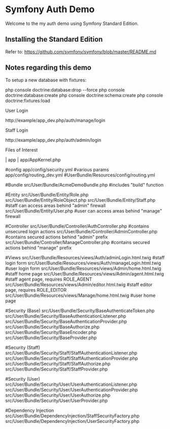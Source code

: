 Symfony Auth Demo
========================

Welcome to the my auth demo using Symfony Standard Edition.

Installing the Standard Edition
----------------------------------

Refer to: https://github.com/symfony/symfony/blob/master/README.md

Notes regarding this demo
-------------------------------------

To setup a new database with fixtures:

php console doctrine:database:drop --force
php console doctrine:database:create
php console doctrine:schema:create
php console doctrine:fixtures:load

User Login

http://example/app_dev.php/auth/manage/login

Staff Login

http://example/app_dev.php/auth/admin/login

Files of Interest

| app
| app/AppKernel.php

#config
app/config/security.yml #various params
app/config/routing_dev.yml #UserBundle/Resources/config/routing.yml

#Bundle
src/User/Bundle/AcmeDemoBundle.php #includes "build" function

#Entity
src/User/Bundle/Entity/Role.php
src/User/Bundle/Entity/RoleObject.php
src/User/Bundle/Entity/Staff.php            #staff can access areas behind "admin" firewall
src/User/Bundle/Entity/User.php             #user can access areas behind "manage" firewall

#Controller
src/User/Bundle/Controller/AuthController.php   #contains unsecured login actions
src/User/Bundle/Controller/AdminController.php  #contains secured actions behind "admin" prefix
src/User/Bundle/Controller/ManageController.php #contains secured actions behind "manage" prefix

#Views
src/User/Bundle/Resources/views/Auth/adminLogin.html.twig   #staff login form
src/User/Bundle/Resources/views/Auth/manageLogin.html.twig  #user login form
src/User/Bundle/Resources/views/Admin/home.html.twig        #staff home page
src/User/Bundle/Resources/views/Admin/agent.html.twig       #staff agent page, requires ROLE_AGENT
src/User/Bundle/Resources/views/Admin/editor.html.twig      #staff editor page, requires ROLE_EDITOR
src/User/Bundle/Resources/views/Manage/home.html.twig       #user home page

#Security (Base)
src/User/Bundle/Security/BaseAuthenticateToken.php
src/User/Bundle/Security/BaseAuthenticationListener.php
src/User/Bundle/Security/BaseAuthenticationProvider.php
src/User/Bundle/Security/BaseAuthorize.php
src/User/Bundle/Security/BaseEncoder.php
src/User/Bundle/Security/BaseProvider.php

#Security (Staff)
src/User/Bundle/Security/Staff/StaffAuthenticationListener.php
src/User/Bundle/Security/Staff/StaffAuthenticationProvider.php
src/User/Bundle/Security/Staff/StaffAuthorize.php
src/User/Bundle/Security/Staff/StaffProvider.php

#Security (User)
src/User/Bundle/Security/User/UserAuthenticationListener.php
src/User/Bundle/Security/User/UserAuthenticationProvider.php
src/User/Bundle/Security/User/UserAuthorize.php
src/User/Bundle/Security/User/UserProvider.php

#Dependency Injection
src/User/Bundle/DependencyInjection/StaffSecurityFactory.php
src/User/Bundle/DependencyInjection/UserSecurityFactory.php